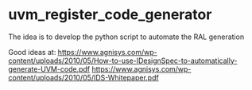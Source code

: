 # uvm_register_code_generator
The idea is to develop the python script to automate the RAL generation

Good ideas at:
https://www.agnisys.com/wp-content/uploads/2010/05/How-to-use-IDesignSpec-to-automatically-generate-UVM-code.pdf
https://www.agnisys.com/wp-content/uploads/2010/05/IDS-Whitepaper.pdf

